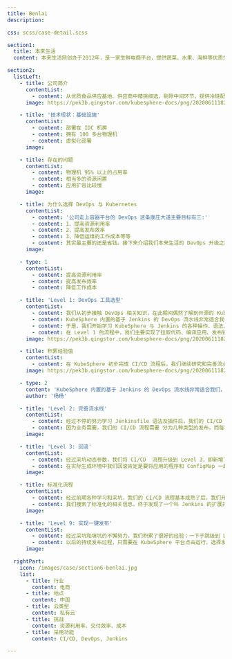 ```yaml
---
title: Benlai
description:

css: scss/case-detail.scss

section1:
  title: 本来生活
  content: 本来生活网创办于2012年，是一家生鲜电商平台，提供蔬菜、水果、海鲜等优质生鲜果蔬食材食品网购服务。

section2:
  listLeft:
    - title: 公司简介
      contentList:
        - content: 从优质食品供应基地、供应商中精挑细选，剔除中间环节，提供冷链配送、食材食品直送到家服务。致力于通过保障食品安全、提供冷链宅配、基地直送来改善中国食品安全现状，成为中国优质食品提供者。
      image: https://pek3b.qingstor.com/kubesphere-docs/png/20200611182545.png

    - title: '技术现状：基础设施'
      contentList:
        - content: 部署在 IDC 机房
        - content: 拥有 100 多台物理机
        - content: 虚拟化部署
      image:

    - title: 存在的问题
      contentList:
        - content: 物理机 95% 以上的占用率
        - content: 相当多的资源闲置
        - content: 应用扩容比较慢
      image:

    - title: 为什么选择 DevOps 与 Kubernetes
      contentList:
        - content: '公司走上容器平台的 DevOps 这条康庄大道主要目标有三:'
        - content: 1、提高资源利用率
        - content: 2、提高发布效率
        - content: 3、降低运维的工作成本等等
        - content: 其实最主要的还是省钱。接下来介绍我们本来生活的 DevOps 升级之路。
      image:

    - type: 1
      contentList:
        - content: 提高资源利用率
        - content: 提高发布效率
        - content: 降低工作成本

    - title: 'Level 1: DevOps 工具选型'
      contentList:
        - content: 我们从初步接触 DevOps 相关知识，在此期间偶然了解到开源的 KubeSphere (kubesphere.io)。KubeSphere 是在 Kubernetes 之上构建的以应用为中心的企业级容器平台，支持敏捷开发与自动化运维、DevOps、微服务治理、灰度发布、多租户管理、监控告警、日志查询与收集、应用商店、存储管理、网络管理等多种业务场景。
        - content: KubeSphere 内置的基于 Jenkins 的 DevOps 流水线非常适合我们，并且还打通了我们日常运维开发中需要的云原生工具生态，这个平台正是我们当初希望自己开发实现的。
        - content: 于是，我们开始学习 KubeSphere 与 Jenkins 的各种操作、语法、插件等，开始构建适合我们自己的 CI/CD 的整个流程。最终结合 KubeSphere 容器平台，初步实现了第一级的 CI/CD 流程。
        - content: 在 Level 1 的流程中，我们主要实现了拉取代码、编译应用、发布镜像到本地仓库、部署到本地 Kubernetes 集群。
      image: https://pek3b.qingstor.com/kubesphere-docs/png/20200611182621.png

    - title: 积累经验值
      contentList:
        - content: 在 KubeSphere 初步完成 CI/CD 流程后，我们继续研究和完善流水线。比如，在研究 Jenkins Pipeline 的自定义方法后，我们实现了动态生成应用相关信息。Jenkins 成为企业级的主流 CI/CD 软件很大一部原因是其拥有丰富的插件生态，因此我们继续研究 Jenkins 插件，并在流水线中实现了上传 FTP、通过命令动态部署 ConfigMap、部署存储等流程。
      image: https://pek3b.qingstor.com/kubesphere-docs/png/20200611182839.png

    - type: 2
      content: 'KubeSphere 内置的基于 Jenkins 的 DevOps 流水线非常适合我们，并且还打通了我们日常运维开发中需要的云原生工具生态.'
      author: '杨杨'

    - title: 'Level 2: 完善流水线'
      contentList:
        - content: 经过不停的努力学习 Jenkinsfile 语法及插件后，我们的 CI/CD 流程升级到 Level 2。我们在流水线中，加入了 部署配置、部署存储、上传 CDN 等。
        - content: 因为业务需要，我们的 CI/CD 流程需要 分为几种类型的发布，而每种类型的发布都需要不同的参数；于是我们按照之前学习到的 Jenkins Pipeline 语法，想当然的使用 When 条件语句去判断传入的发布类型跳转到不同 Stage ，然后在通过 Input 输入参数语句实现不同参数的输入，但是发现 Input 参数语句的优先级高于 When 条件语句，也就是说不管我选择哪个发布类型都要先输入参数，然后系统才会去判断是否跳过该 Stage，这与我们想的完全不一样。于是我们各种 Google 和查官方文档，最后找到另外一种 input 语法，可以把 input 的优先级降低，使得 When 条件语句先判断，这样就满足了我们的需求。
      image:

    - title: 'Level 3: 回滚'
      contentList:
        - content: 经过采坑动态参数，我们将 CI/CD  流程升级到 Level 3，即新增了根据不同发布类型的任务，满足动态生成所需的参数。
        - content: 在实际生成环境中我们回滚肯定是要将应用的程序和 ConfigMap 一起回滚的，但是 Kubernetes 的 ConfigMap 是没有版本控制的，这对于管理就会非常麻烦。于是，我们只能使用笨办法，在每次发布应用时，去配置中心抓取当前应用的配置生成 ConfigMap。并且，在 ConfigMap 名称后面跟上当前应用的发布版本，然后，在部署到 Kubernetes 时，会将该版本的 ConfigMap 挂载到当前发布的 Deployment 中，这样我们在回滚或发布时，就能直接将应用的镜像和 ConfigMap 一起回滚到指定版本。
      image:

    - title: 标准化流程
      contentList:
        - content: 经过前期各种学习和采坑，我们的 CI/CD 流程基本成熟了后，我们开始考虑是不是能把整个流程标准化，每个应用只需要调用这个标准化流程去执行发布就好；而不是把 CI/CD 流程写到每个应用的 Pipeline 中；不然以后应用多了，万一需要修改 CI/CD 流程，想想有那么多应用的流程要修改，会比较麻烦。
        - content: 我们搜索了标准化的相关信息，终于发现了一个叫 Jenkins 的扩展共享库。通过 Jenkins 扩展共享库我们把 CI/CD 流程拆分为 通用方法 和 流程逻辑 两块。然后每个应用的 Jenkins Pipeline 中只需按要求传入参数，然后调用要执行的流程方法即可；每个应用的 Jenkins Pipeline 的代码量从原来的 500 多行减少到了不到 30 行。
      image:

    - title: 'Level 9: 实现一键发布'
      contentList:
        - content: 经过采坑和填坑的不懈努力，我们积累了很好的经验；一下子跳级到 Level 9，CI/CD 流程有了质的飞跃，化整为零了。
        - content: 以后的持续发布过程，只需要在 KubeSphere 平台点击运行，选择发布类型和环境，然后点击确定，就可以去喝一杯咖啡 ☕️ ，安静地等待服务发布上线！
      image:

  rightPart:
    icon: /images/case/section6-benlai.jpg
    list:
      - title: 行业
        content: 电商
      - title: 地点
        content: 中国
      - title: 云类型
        content: 私有云
      - title: 挑战
        content: 资源利用率、交付效率、成本
      - title: 采用功能
        content: CI/CD, DevOps, Jenkins

---
```

